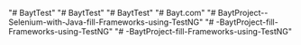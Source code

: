 "# BaytTest" 
"# BaytTest" 
"# BaytTest" 
"# Bayt.com" 
"# BaytProject--Selenium-with-Java-fill-Frameworks-using-TestNG" 
"# -BaytProject-fill-Frameworks-using-TestNG" 
"# -BaytProject-fill-Frameworks-using-TestNG" 
